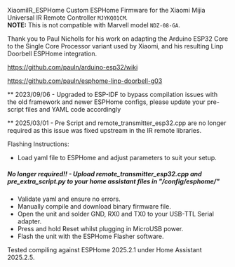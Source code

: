 XiaomiIR_ESPHome
Custom ESPHome Firmware for the Xiaomi Mijia Universal IR Remote Controller `MJYKQ01CM`.  
**NOTE:** This is not compatible with Marvell model `NDZ-08-GA`.

Thank you to Paul Nicholls for his work on adapting the Arduino ESP32 Core to the Single Core Processor variant used by Xiaomi, and his resulting Linp Doorbell ESPHome integration.

https://github.com/pauln/arduino-esp32/wiki

https://github.com/pauln/esphome-linp-doorbell-g03

** 2023/09/06 - Upgraded to ESP-IDF to bypass compilation issues with the old framework and newer ESPHome configs, please update your pre-script files and YAML code accordingly

** 2025/03/01 - Pre Script and remote_transmitter_esp32.cpp are no longer required as this issue was fixed upstream in the IR remote libraries.

Flashing Instructions:
 - Load yaml file to ESPHome and adjust parameters to suit your setup.
 ##### No longer required!! - Upload remote_transmitter_esp32.cpp and pre_extra_script.py to your home assistant files in "/config/esphome/" #####
 - Validate yaml and ensure no errors.
 - Manually compile and download binary firmware file.
 - Open the unit and solder GND, RX0 and TX0 to your USB-TTL Serial adapter.
 - Press and hold Reset whilst plugging in MicroUSB power.
 - Flash the unit with the ESPHome Flasher software.

Tested compiling against ESPHome 2025.2.1 under Home Assistant 2025.2.5.
